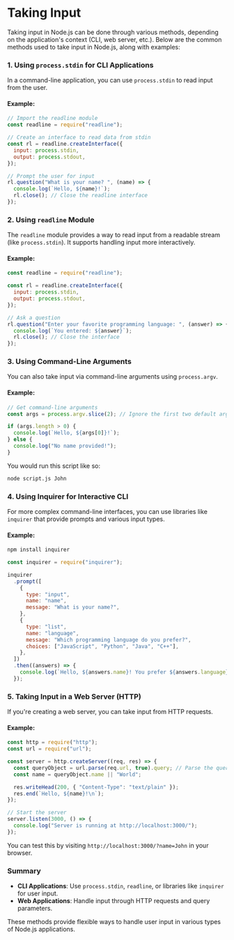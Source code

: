 # Taking Input

Taking input in Node.js can be done through various methods, depending on the application's context (CLI, web server, etc.). Below are the common methods used to take input in Node.js, along with examples:

### 1. **Using `process.stdin` for CLI Applications**

In a command-line application, you can use `process.stdin` to read input from the user.

#### Example:

```javascript
// Import the readline module
const readline = require("readline");

// Create an interface to read data from stdin
const rl = readline.createInterface({
  input: process.stdin,
  output: process.stdout,
});

// Prompt the user for input
rl.question("What is your name? ", (name) => {
  console.log(`Hello, ${name}!`);
  rl.close(); // Close the readline interface
});
```

### 2. **Using `readline` Module**

The `readline` module provides a way to read input from a readable stream (like `process.stdin`). It supports handling input more interactively.

#### Example:

```javascript
const readline = require("readline");

const rl = readline.createInterface({
  input: process.stdin,
  output: process.stdout,
});

// Ask a question
rl.question("Enter your favorite programming language: ", (answer) => {
  console.log(`You entered: ${answer}`);
  rl.close(); // Close the interface
});
```

### 3. **Using Command-Line Arguments**

You can also take input via command-line arguments using `process.argv`.

#### Example:

```javascript
// Get command-line arguments
const args = process.argv.slice(2); // Ignore the first two default arguments

if (args.length > 0) {
  console.log(`Hello, ${args[0]}!`);
} else {
  console.log("No name provided!");
}
```

You would run this script like so:

```bash
node script.js John
```

### 4. **Using Inquirer for Interactive CLI**

For more complex command-line interfaces, you can use libraries like `inquirer` that provide prompts and various input types.

#### Example:

```bash
npm install inquirer
```

```javascript
const inquirer = require("inquirer");

inquirer
  .prompt([
    {
      type: "input",
      name: "name",
      message: "What is your name?",
    },
    {
      type: "list",
      name: "language",
      message: "Which programming language do you prefer?",
      choices: ["JavaScript", "Python", "Java", "C++"],
    },
  ])
  .then((answers) => {
    console.log(`Hello, ${answers.name}! You prefer ${answers.language}.`);
  });
```

### 5. **Taking Input in a Web Server (HTTP)**

If you're creating a web server, you can take input from HTTP requests.

#### Example:

```javascript
const http = require("http");
const url = require("url");

const server = http.createServer((req, res) => {
  const queryObject = url.parse(req.url, true).query; // Parse the query parameters
  const name = queryObject.name || "World";

  res.writeHead(200, { "Content-Type": "text/plain" });
  res.end(`Hello, ${name}!\n`);
});

// Start the server
server.listen(3000, () => {
  console.log("Server is running at http://localhost:3000/");
});
```

You can test this by visiting `http://localhost:3000/?name=John` in your browser.

### Summary

- **CLI Applications**: Use `process.stdin`, `readline`, or libraries like `inquirer` for user input.
- **Web Applications**: Handle input through HTTP requests and query parameters.

These methods provide flexible ways to handle user input in various types of Node.js applications.
